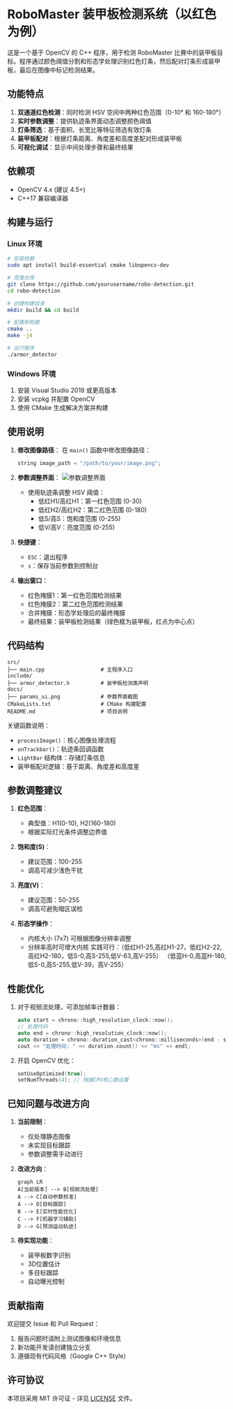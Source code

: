 # RoboMaster 装甲板检测系统（以红色为例）

这是一个基于 OpenCV 的 C++ 程序，用于检测 RoboMaster 比赛中的装甲板目标。程序通过颜色阈值分割和形态学处理识别红色灯条，然后配对灯条形成装甲板，最后在图像中标记检测结果。

## 功能特点

1. **双通道红色检测**：同时检测 HSV 空间中两种红色范围（0-10° 和 160-180°）
2. **实时参数调整**：提供轨迹条界面动态调整颜色阈值
3. **灯条筛选**：基于面积、长宽比等特征筛选有效灯条
4. **装甲板配对**：根据灯条距离、角度差和高度差配对形成装甲板
5. **可视化调试**：显示中间处理步骤和最终结果

## 依赖项

- OpenCV 4.x (建议 4.5+)
- C++17 兼容编译器

## 构建与运行

### Linux 环境

```bash
# 安装依赖
sudo apt install build-essential cmake libopencv-dev

# 克隆仓库
git clone https://github.com/yourusername/robo-detection.git
cd robo-detection

# 创建构建目录
mkdir build && cd build

# 配置和构建
cmake ..
make -j4

# 运行程序
./armor_detector
```

### Windows 环境

1. 安装 Visual Studio 2019 或更高版本
2. 安装 vcpkg 并配置 OpenCV
3. 使用 CMake 生成解决方案并构建

## 使用说明

1. **修改图像路径**：
   在 `main()` 函数中修改图像路径：
   ```cpp
   string image_path = "/path/to/your/image.png";
   ```

2. **参数调整界面**：
   ![参数调整界面](docs/params_ui.png)
   - 使用轨迹条调整 HSV 阈值：
     - 低红H1/高红H1：第一红色范围 (0-30)
     - 低红H2/高红H2：第二红色范围 (0-180)
     - 低S/高S：饱和度范围 (0-255)
     - 低V/高V：亮度范围 (0-255)

3. **快捷键**：
   - `ESC`：退出程序
   - `s`：保存当前参数到控制台

4. **输出窗口**：
   - 红色掩膜1：第一红色范围检测结果
   - 红色掩膜2：第二红色范围检测结果
   - 合并掩膜：形态学处理后的最终掩膜
   - 最终结果：装甲板检测结果（绿色框为装甲板，红点为中心点）

## 代码结构

```
src/
├── main.cpp                  # 主程序入口
include/                      
├── armor_detector.h          # 装甲板检测类声明
docs/                         
├── params_ui.png             # 参数界面截图
CMakeLists.txt                # CMake 构建配置
README.md                     # 项目说明
```

关键函数说明：
- `processImage()`：核心图像处理流程
- `onTrackbar()`：轨迹条回调函数
- `LightBar` 结构体：存储灯条信息
- 装甲板配对逻辑：基于距离、角度差和高度差

## 参数调整建议

1. **红色范围**：
   - 典型值：H1(0-10), H2(160-180)
   - 根据实际灯光条件调整边界值

2. **饱和度(S)**：
   - 建议范围：100-255
   - 调高可减少浅色干扰

3. **亮度(V)**：
   - 建议范围：50-255
   - 调高可避免暗区误检

4. **形态学操作**：
   - 内核大小 (7x7) 可根据图像分辨率调整
   - 分辨率高时可增大内核
实践可行：（低红H1-25,高红H1-27，低红H2-22,高红H2-180，低S-0,高S-255,低V-63,高V-255）
（低蓝H-0,高蓝H-180,低S-0,高S-255,低V-39，高V-255）
## 性能优化

1. 对于视频流处理，可添加帧率计数器：
   ```cpp
   auto start = chrono::high_resolution_clock::now();
   // 处理代码
   auto end = chrono::high_resolution_clock::now();
   auto duration = chrono::duration_cast<chrono::milliseconds>(end - start);
   cout << "处理时间: " << duration.count() << "ms" << endl;
   ```

2. 开启 OpenCV 优化：
   ```cpp
   setUseOptimized(true);
   setNumThreads(4); // 根据CPU核心数设置
   ```

## 已知问题与改进方向

1. **当前限制**：
   - 仅处理静态图像
   - 未实现目标跟踪
   - 参数调整需手动进行

2. **改进方向**：
   ```mermaid
   graph LR
   A[当前版本] --> B[视频流处理]
   A --> C[自动参数校准]
   A --> D[目标跟踪]
   B --> E[实时性能优化]
   C --> F[机器学习辅助]
   D --> G[预测运动轨迹]
   ```

3. **待实现功能**：
   - 装甲板数字识别
   - 3D位置估计
   - 多目标跟踪
   - 自动曝光控制

## 贡献指南

欢迎提交 Issue 和 Pull Request：
1. 报告问题时请附上测试图像和环境信息
2. 新功能开发请创建独立分支
3. 遵循现有代码风格（Google C++ Style）

## 许可协议

本项目采用 MIT 许可证 - 详见 [LICENSE](LICENSE) 文件。
